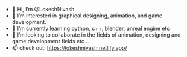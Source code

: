 - 👋 Hi, I’m @LokeshNivash
- 👀 I’m interested in graphical designing, animation, and game development.
- 🌱 I’m currently learning python, c++, blender, unreal engine etc 
- 💞️ I’m looking to collaborate in the fields of animation, designing and game development fields etc...
- 📫 check out: https://lokeshnivash.netlify.app/

<!---
LokeshNivash/LokeshNivash is a ✨ special ✨ repository because its `README.md` (this file) appears on your GitHub profile.
You can click the Preview link to take a look at your changes.
--->

